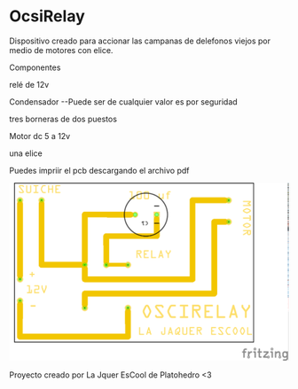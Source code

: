 # OcsiRelay

Dispositivo creado para accionar las campanas de delefonos viejos por medio de motores con elice.

Componentes

relé de 12v 

Condensador --Puede ser de cualquier valor es por seguridad 

tres borneras de dos puestos 

Motor dc 5 a 12v 

una elice


Puedes impriir el  pcb descargando el archivo pdf 

![title](https://github.com/Noisk8/OcsiRelay/blob/master/FLIP2_pcb.png)


Proyecto creado por La Jquer EsCool de Platohedro <3


